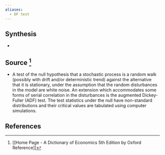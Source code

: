 ```yaml
---
aliases:
  - DF test
---
```

## Synthesis
- 
## Source [^1]
- A test of the null hypothesis that a stochastic process is a random walk (possibly with drift and/or deterministic trend) against the alternative that it is stationary, under the assumption that the random disturbances in the model are white noise. An extension which accommodates some forms of serial correlation in the disturbances is the augmented Dickey-Fuller (ADF) test. The test statistics under the null have non-standard distributions and their critical values are tabulated using computer simulations.
## References

[^1]: [[Home Page - A Dictionary of Economics 5th Edition by Oxford Reference]]